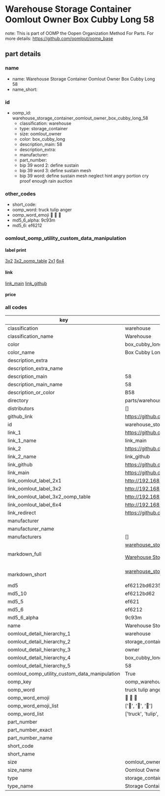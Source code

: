 # Warehouse Storage Container Oomlout Owner Box Cubby Long 58  

note: This is part of OOMP the Oopen Organization Method For Parts. For more details: https://github.com/oomlout/oomp_base

##  part details
  







### name
* name: Warehouse Storage Container Oomlout Owner Box Cubby Long 58
* name_short: 
### id
* oomp_id: warehouse_storage_container_oomlout_owner_box_cubby_long_58
  * classification: warehouse
  * type: storage_container
  * size: oomlout_owner
  * color: box_cubby_long
  * description_main: 58
  * description_extra: 
  * manufacturer: 
  * part_number: 
  * bip 39 word 2: define sustain
  * bip 39 word 3: define sustain mesh
  * bip 39 word: define sustain mesh neglect hint angry portion cry proof enough rain auction

### other_codes
* short_code: 
* oomp_word: truck tulip anger
* oomp_word_emoji :truck: :tulip: :anger:
* md5_6_alpha: 9c93m
* md5_6: ef6212






### oomlout_oomp_utility_custom_data_manipulation
#### label print
[3x2](http://192.168.1.245:1112/?label=oomp%209c93m)
[3x2_oomp_table](http://192.168.1.108:1112/?label=oomp%209c93m)
[2x1](http://192.168.1.242:1112/?label=oomp%209c93m)
[6x4](http://192.168.1.55:1112/?label=oomp%209c93m)    

#### link

[link_main](https://github.com/oomlout/oomlout_oomp_version_1_messy/tree/main/parts/warehouse_storage_container_oomlout_owner_box_cubby_long_58) [link_github](https://github.com/oomlout/oomlout_oomp_version_1_messy/tree/main/parts/warehouse_storage_container_oomlout_owner_box_cubby_long_58)                             

#### price







### all codes 
| key | value |  
| --- | --- |  
| classification | warehouse |  
| classification_name | Warehouse |  
| color | box_cubby_long |  
| color_name | Box Cubby Long |  
| description_extra |  |  
| description_extra_name |  |  
| description_main | 58 |  
| description_main_name | 58 |  
| description_or_color | B58 |  
| directory | parts/warehouse_storage_container_oomlout_owner_box_cubby_long_58 |  
| distributors | [] |  
| github_link | https://github.com/oomlout/oomlout_oomp_part_src/tree/main/parts/warehouse_storage_container_oomlout_owner_box_cubby_long_58 |  
| id | warehouse_storage_container_oomlout_owner_box_cubby_long_58 |  
| link_1 | https://github.com/oomlout/oomlout_oomp_version_1_messy/tree/main/parts/warehouse_storage_container_oomlout_owner_box_cubby_long_58 |  
| link_1_name | link_main |  
| link_2 | https://github.com/oomlout/oomlout_oomp_version_1_messy/tree/main/parts/warehouse_storage_container_oomlout_owner_box_cubby_long_58 |  
| link_2_name | link_github |  
| link_github | https://github.com/oomlout/oomlout_oomp_version_1_messy/tree/main/parts/warehouse_storage_container_oomlout_owner_box_cubby_long_58 |  
| link_main | https://github.com/oomlout/oomlout_oomp_version_1_messy/tree/main/parts/warehouse_storage_container_oomlout_owner_box_cubby_long_58 |  
| link_oomlout_label_2x1 | http://192.168.1.242:1112/?label=oomp%209c93m |  
| link_oomlout_label_3x2 | http://192.168.1.245:1112/?label=oomp%209c93m |  
| link_oomlout_label_3x2_oomp_table | http://192.168.1.108:1112/?label=oomp%209c93m |  
| link_oomlout_label_6x4 | http://192.168.1.55:1112/?label=oomp%209c93m |  
| link_redirect | https://github.com/oomlout/oomlout_oomp_version_1_messy/tree/main/parts/warehouse_storage_container_oomlout_owner_box_cubby_long_58 |  
| manufacturer |  |  
| manufacturer_name |  |  
| manufacturers | [] |  
| markdown_full | [warehouse_storage_container_oomlout_owner_box_cubby_long_58](none)<br>[](none)<br>[Warehouse Storage Container Oomlout Owner Box Cubby Long 58](none)<br><br> |  
| markdown_short | [warehouse_storage_container_oomlout_owner_box_cubby_long_58](none)<br><br> |  
| md5 | ef6212bd6235350823b5e94117b6b9cc |  
| md5_10 | ef6212bd62 |  
| md5_5 | ef621 |  
| md5_6 | ef6212 |  
| md5_6_alpha | 9c93m |  
| name | Warehouse Storage Container Oomlout Owner Box Cubby Long 58 |  
| oomlout_detail_hierarchy_1 | warehouse |  
| oomlout_detail_hierarchy_2 | storage_container |  
| oomlout_detail_hierarchy_3 | owner |  
| oomlout_detail_hierarchy_4 | box_cubby_long |  
| oomlout_detail_hierarchy_5 | 58 |  
| oomlout_oomp_utility_custom_data_manipulation | True |  
| oomp_key | oomp_warehouse_storage_container_oomlout_owner_box_cubby_long_58 |  
| oomp_word | truck tulip anger |  
| oomp_word_emoji | :truck: :tulip: :anger: |  
| oomp_word_emoji_list | [':truck:', ':tulip:', ':anger:'] |  
| oomp_word_list | ['truck', 'tulip', 'anger'] |  
| part_number |  |  
| part_number_exact |  |  
| part_number_name |  |  
| short_code |  |  
| short_name |  |  
| size | oomlout_owner |  
| size_name | Oomlout Owner |  
| type | storage_container |  
| type_name | Storage Container |  
